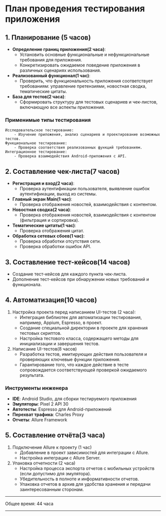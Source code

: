# План проведения тестирования приложения


## 1. Планирование (5 часов)
- **Определение границ приложения(2 часа)**:
    - Установить основные функциональные и нефункциональные требования для приложения.
    - Конкретизировать ожидаемое поведение приложения в различных сценариях использования.
- **Реализованный функционал(1 час)**:
    - Проверить, что функциональность приложения соответствует требованиям: управление претензиями, новостная сводка, тематические цитаты.
- **База для тестов(2 часа)**:
    - Сформировать структуру для тестовых сценариев и чек-листов, включающую все аспекты приложения.

### Применимые типы тестирования
```
Исследовательское тестирование:
    - Изучение приложения, анализ сценариев и проектирование возможных тестов.
Функциональное тестирование:
    - Проверка соответствия реализованных функций требованиям.
Интеграционное тестирование:
    - Проверка взаимодействия Android-приложения с API.
```


## 2. Составление чек-листа(7 часов)
- **Регистрация и вход(2 часа)**:
    - Проверка аутентификации пользователя, выявление ошибок аутентификации, выход из системы.
- **Главный экран Main(1 час)**:
    - Проверка отображения новостей, взаимодействия с контентом.
- **Новостная сводка(2 часа)**:
    - Проверка отображения новостей, взаимодействия с контентом (фильтрация и сортировка).
- **Тематические цитаты(1 час)**:
    - Проверка отображения цитат.
- **Обработка сетевых сбоев(1 час)**:
    - Проверка обработки отсутствия сети.
    - Проверка обработки ошибок API.



## 3. Составление тест-кейсов(14 часов)
- Создание тест-кейсов для каждого пункта чек-листа.
- Дополнение тест-кейсов при обнаружении новых требований и функционала.



## 4. Автоматизация(10 часов)
1. Настройка проекта перед написанием UI-тестов (2 часа):
    - Интеграция библиотек для автоматизации тестирования, например, Appium, Espresso, в проект.
    - Создание специальной директории в проекте для хранения тестовых скриптов.
    - Настройка тестового класса, содержащего методы для инициализации и завершения тестов.
2. Написание UI-тестов(8 часов)
    - Разработка тестов, имитирующих действия пользователя и проверяющих ключевые функции приложения.
    - Гарантирование того, что каждое действие в тесте сопровождается соответствующей проверкой ожидаемого результата.

### Инструменты инженера

- **IDE**: Android Studio, для сборки тестируемого приложения
- **Эмуляторы**: Pixel 2 API 30 
- **Автотесты**: Espresso для Android-приложений
- **Перехват трафика**: Charles Proxy
- **Отчеты**: Allure Framework



## 5. Составление отчёта(3 часа)

1. Подключение Allure к проекту (1 час)
    - Добавление в проект зависимостей для интеграции с Allure.
    - Настройка интеграции с Allure Server. 
2. Упаковка отчетности (2 часа)
    - Настройка процесса экспорта отчетов с мобильных устройств (если допустимо для эмулятора).
    - Убедительность в полноте и информативности отчетов.
    - Упаковка отчетов в архив для удобства хранения и передачи заинтересованным сторонам.

---

Общее время: 44 часа

---
